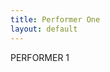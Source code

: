 ```yaml
---
title: Performer One
layout: default
---
```

PERFORMER 1
<iframe width="100%" src="//157.245.120.46:/LiveApp/play.html?name=performer_one" frameborder="0" allow="accelerometer; autoplay; encrypted-media;" allowfullscreen=""></iframe>
